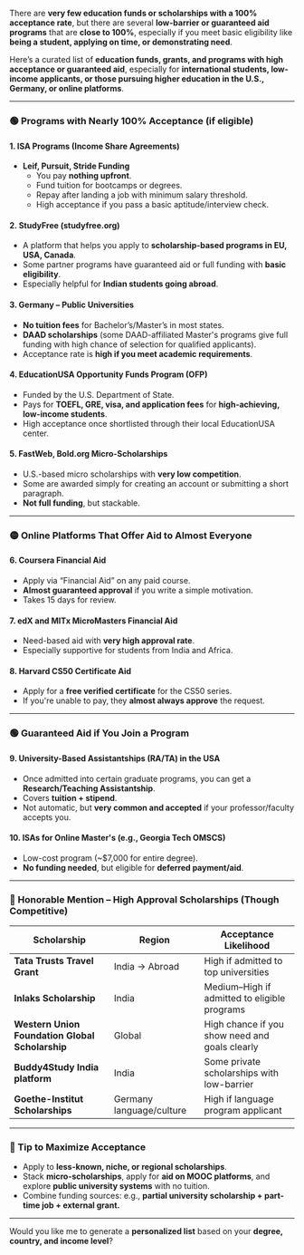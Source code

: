 There are **very few education funds or scholarships with a 100% acceptance rate**, but there are several **low-barrier or guaranteed aid programs** that are **close to 100%**, especially if you meet basic eligibility like **being a student, applying on time, or demonstrating need**.

Here’s a curated list of **education funds, grants, and programs with high acceptance or guaranteed aid**, especially for **international students, low-income applicants, or those pursuing higher education in the U.S., Germany, or online platforms**.

---

### 🟢 **Programs with Nearly 100% Acceptance (if eligible)**

#### 1. **ISA Programs (Income Share Agreements)**

- **Leif, Pursuit, Stride Funding**
    - You pay **nothing upfront**.
    - Fund tuition for bootcamps or degrees.
    - Repay after landing a job with minimum salary threshold.
    - High acceptance if you pass a basic aptitude/interview check.

#### 2. **StudyFree (studyfree.org)**

- A platform that helps you apply to **scholarship-based programs in EU, USA, Canada**.
- Some partner programs have guaranteed aid or full funding with **basic eligibility**.
- Especially helpful for **Indian students going abroad**.

#### 3. **Germany – Public Universities**

- **No tuition fees** for Bachelor’s/Master’s in most states.
- **DAAD scholarships** (some DAAD-affiliated Master's programs give full funding with high chance of selection for qualified applicants).
- Acceptance rate is **high if you meet academic requirements**.

#### 4. **EducationUSA Opportunity Funds Program (OFP)**

- Funded by the U.S. Department of State.
- Pays for **TOEFL, GRE, visa, and application fees** for **high-achieving, low-income students**.
- High acceptance once shortlisted through their local EducationUSA center.

#### 5. **FastWeb, Bold.org Micro-Scholarships**

- U.S.-based micro scholarships with **very low competition**.
- Some are awarded simply for creating an account or submitting a short paragraph.
- **Not full funding**, but stackable.

---

### 🟡 **Online Platforms That Offer Aid to Almost Everyone**

#### 6. **Coursera Financial Aid**

- Apply via “Financial Aid” on any paid course.
- **Almost guaranteed approval** if you write a simple motivation.
- Takes 15 days for review.

#### 7. **edX and MITx MicroMasters Financial Aid**

- Need-based aid with **very high approval rate**.
- Especially supportive for students from India and Africa.

#### 8. **Harvard CS50 Certificate Aid**

- Apply for a **free verified certificate** for the CS50 series.
- If you're unable to pay, they **almost always approve** the request.

---

### 🟢 **Guaranteed Aid if You Join a Program**

#### 9. **University-Based Assistantships (RA/TA) in the USA**

- Once admitted into certain graduate programs, you can get a **Research/Teaching Assistantship**.
- Covers **tuition + stipend**.
- Not automatic, but **very common and accepted** if your professor/faculty accepts you.

#### 10. **ISAs for Online Master's (e.g., Georgia Tech OMSCS)**

- Low-cost program (~$7,000 for entire degree).
- **No funding needed**, but eligible for **deferred payment/aid**.

---

### 🔵 Honorable Mention – High Approval Scholarships (Though Competitive)

|Scholarship|Region|Acceptance Likelihood|
|---|---|---|
|**Tata Trusts Travel Grant**|India -> Abroad|High if admitted to top universities|
|**Inlaks Scholarship**|India|Medium–High if admitted to eligible programs|
|**Western Union Foundation Global Scholarship**|Global|High chance if you show need and goals clearly|
|**Buddy4Study India platform**|India|Some private scholarships with low-barrier|
|**Goethe-Institut Scholarships**|Germany language/culture|High if language program applicant|

---

### 🧭 Tip to Maximize Acceptance

- Apply to **less-known, niche, or regional scholarships**.
- Stack **micro-scholarships**, apply for **aid on MOOC platforms**, and explore **public university systems** with no tuition.
- Combine funding sources: e.g., **partial university scholarship + part-time job + external grant.**

---

Would you like me to generate a **personalized list** based on your **degree, country, and income level**?